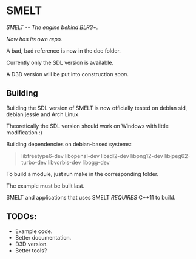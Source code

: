 # SMELT
_SMELT -- The engine behind BLR3+._

_Now has its own repo._

A bad, bad reference is now in the doc folder.

Currently only the SDL version is available.

A D3D version will be put into construction _soon_.

## Building
Building the SDL version of SMELT is now officially tested
on debian sid, debian jessie and Arch Linux.

Theoretically the SDL version should work on Windows
with little modification :)

Building dependencies on debian-based systems:

>libfreetype6-dev libopenal-dev libsdl2-dev libpng12-dev
>libjpeg62-turbo-dev libvorbis-dev libogg-dev

To build a module, just run make in the corresponding folder.

The example must be built last.

SMELT and applications that uses SMELT *REQUIRES* C++11 to build.

## TODOs:
* Example code.
* Better documentation.
* D3D version.
* Better tools?
